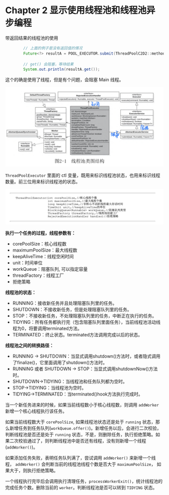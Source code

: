 # Chapter 2 显示使用线程池和线程池异步编程
带返回结果的线程池的使用

```java
        // 上面的例子是没有返回值的情况
        Future<?> resultA = POOL_EXECUTOR.submit(ThreadPoolC2D2::methodString);

        // get() 会阻塞，等待结果
        System.out.println(resultA.get());
```

这个的确是使用了线程，但是有个问题，会阻塞 Main 线程。

![线程池类图结构](chapter2_photos/线程池图结构.png)

`ThreadPoolExecutor` 里面的 ctl 变量，既用来标识线程池状态，也用来标识线程数量。前三位用来标识线程池的状态。

![img.png](chapter2_photos/img.png)

**执行一个任务的过程，线程参数有：**
* corePoolSize：核心线程数
* maximumPoolSize：最大线程数
* keepAliveTime：线程空闲时间
* unit：时间单位
* workQueue：阻塞队列, 可以指定容量
* threadFactory：线程工厂
* 拒绝策略

**线程池的状态：**
* RUNNING：接收新任务并且处理阻塞队列里的任务。
* SHUTDOWN：不接收新任务，但是处理阻塞队列里的任务。
* STOP：不接收新任务，不处理阻塞队列里的任务，中断正在执行的任务。
* TIDYING：所有任务都执行完（包含阻塞队列里面任务），当前线程池活动线程为0，将要调用terminated方法。
* TERMINATED：终止状态。terminated方法调用完成以后的状态。

**线程池之间的转换路径：**
* RUNNING → SHUTDOWN：当显式调用shutdown()方法时，或者隐式调用了finalize()，它里面调用了shutdown()方法时。
* RUNNING 或者 SHUTDOWN → STOP：当显式调用shutdownNow()方法时。
* SHUTDOWN→TIDYING：当线程池和任务队列都为空时。
* STOP→TIDYING：当线程池为空时。
* TIDYING→TERMINATED：当terminated()hook方法执行完成时。

当一个新任务进来的时候，如果当前线程数小于核心线程数，则调用 `addWorker` 新增一个核心线程执行该任务。

如果当前线程数大于 `corePoolSize`, 如果线程池状态还是处于 `running` 状态，那么新增任务到任务队列(`workQueue.offer()`)。新增任务以后，会进行二次校验，
判断线程池是否还是处于 `running` 状态，不是，则删除任务，执行拒绝策略。如果二次校验通过了，则判断线程池中是否还有线程，没有则新增一个线程(`addWorker()`)。

如果添加任务失败，表明任务队列满了，尝试调用 `addWorker()` 来新增一个线程， `addWorker()` 会判断当前的线程池线程个数是否大于 `maximumPoolSize`，
如果大于，则执行拒绝策略。

一个线程执行完毕后会调用执行清理任务，`processWorkerExit()`，统计线程池的完成任务个数。删除当前的 `worker`。判断线程池是否可以转到 `TIDYING` 状态。




